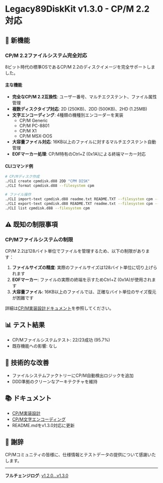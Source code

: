 # Legacy89DiskKit v1.3.0 - CP/M 2.2対応

## 🎉 新機能

### CP/M 2.2ファイルシステム完全対応
8ビット時代の標準OSであるCP/M 2.2のディスクイメージを完全サポートしました。

#### 主な機能
- **完全なCP/M 2.2互換性**: ユーザー番号、マルチエクステント、ファイル属性管理
- **複数ディスクタイプ対応**: 2D (250KB)、2DD (500KB)、2HD (1.25MB)
- **文字エンコーディング**: 4種類の機種別エンコーダーを実装
  - CP/M Generic
  - CP/M PC-8801
  - CP/M X1  
  - CP/M MSX-DOS
- **大容量ファイル対応**: 16KB以上のファイルに対するマルチエクステント自動管理
- **EOFマーカー処理**: CP/M特有のCtrl+Z (0x1A)による終端マーカー対応

#### CLIコマンド例
```bash
# CP/Mディスク作成
./CLI create cpmdisk.d88 2DD "CPM DISK"
./CLI format cpmdisk.d88 --filesystem cpm

# ファイル操作
./CLI import-text cpmdisk.d88 readme.txt README.TXT --filesystem cpm --machine cpm-generic
./CLI export-text cpmdisk.d88 README.TXT readme.txt --filesystem cpm --machine cpm-generic
./CLI list cpmdisk.d88 --filesystem cpm
```

## ⚠️ 既知の制限事項

### CP/Mファイルシステムの制限
CP/M 2.2は128バイト単位でファイルを管理するため、以下の制限があります：

1. **ファイルサイズの精度**: 実際のファイルサイズは128バイト単位に切り上げられます
2. **EOFマーカー**: ファイルの実際の終端を示すためCtrl+Z (0x1A)が使用されます
3. **大容量ファイル**: 16KB以上のファイルでは、正確なバイト単位のサイズ復元が困難です

詳細は[CP/M実装設計ドキュメント](Documents/CPM_Implementation_Design.md)を参照してください。

## 📊 テスト結果
- CP/Mファイルシステムテスト: 22/23成功 (95.7%)
- 既存機能への影響: なし

## 🔧 技術的な改善
- ファイルシステムファクトリーにCP/M自動検出ロジックを追加
- DDD準拠のクリーンなアーキテクチャを維持

## 📚 ドキュメント
- [CP/M実装設計](Documents/CPM_Implementation_Design.md)
- [CP/M文字エンコーディング](Documents/CPM_Character_Encoding.md)
- README.mdをv1.3.0対応に更新

## 🙏 謝辞
CP/Mコミュニティの皆様に、仕様情報とテストデータの提供について感謝いたします。

---

**フルチェンジログ**: [v1.2.0...v1.3.0](https://github.com/medamap/Legacy89DiskKit/compare/v1.2.0...v1.3.0)